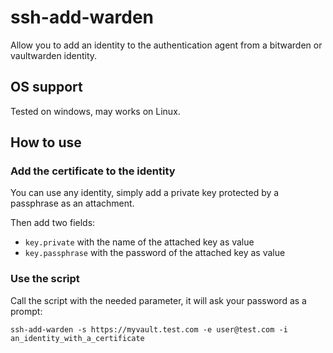 # ssh-add-warden

Allow you to add an identity to the authentication agent from a bitwarden or vaultwarden identity.

## OS support

Tested on windows, may works on Linux.

## How to use

### Add the certificate to the identity

You can use any identity, simply add a private key protected by a passphrase as an attachment.

Then add two fields:
  - `key.private` with the name of the attached key as value
  - `key.passphrase` with the password of the attached key as value

### Use the script

Call the script with the needed parameter, it will ask your password as a prompt:
```
ssh-add-warden -s https://myvault.test.com -e user@test.com -i an_identity_with_a_certificate
```